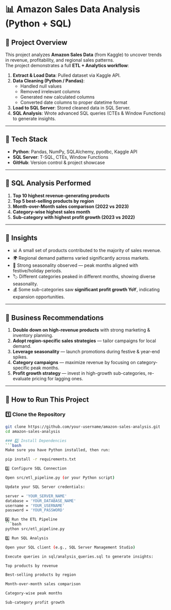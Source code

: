 # 📊 Amazon Sales Data Analysis (Python + SQL)

## 🔹 Project Overview
This project analyzes **Amazon Sales Data** (from Kaggle) to uncover trends in revenue, profitability, and regional sales patterns.  
The project demonstrates a full **ETL + Analytics workflow**:

1. **Extract & Load Data**: Pulled dataset via Kaggle API.  
2. **Data Cleaning (Python / Pandas)**:  
   - Handled null values  
   - Removed irrelevant columns  
   - Generated new calculated columns  
   - Converted date columns to proper datetime format  
3. **Load to SQL Server**: Stored cleaned data in SQL Server.  
4. **SQL Analysis**: Wrote advanced SQL queries (CTEs & Window Functions) to generate insights.  

---

## 🔹 Tech Stack
- **Python**: Pandas, NumPy, SQLAlchemy, pyodbc, Kaggle API  
- **SQL Server**: T-SQL, CTEs, Window Functions  
- **GitHub**: Version control & project showcase  

---

## 🔹 SQL Analysis Performed
1. **Top 10 highest revenue-generating products**  
2. **Top 5 best-selling products by region**  
3. **Month-over-Month sales comparison (2022 vs 2023)**  
4. **Category-wise highest sales month**  
5. **Sub-category with highest profit growth (2023 vs 2022)**  

---

## 🔹 Insights
- 📊 A small set of products contributed to the majority of sales revenue.  
- 🌍 Regional demand patterns varied significantly across markets.  
- 📅 Strong seasonality observed — peak months aligned with festive/holiday periods.  
- 🏷️ Different categories peaked in different months, showing diverse seasonality.  
- 💰 Some sub-categories saw **significant profit growth YoY**, indicating expansion opportunities.  

---

## 🔹 Business Recommendations
1. **Double down on high-revenue products** with strong marketing & inventory planning.  
2. **Adopt region-specific sales strategies** — tailor campaigns for local demand.  
3. **Leverage seasonality** — launch promotions during festive & year-end spikes.  
4. **Category campaigns** — maximize revenue by focusing on category-specific peak months.  
5. **Profit growth strategy** — invest in high-growth sub-categories, re-evaluate pricing for lagging ones.  

---

## 🔹 How to Run This Project

### 1️⃣ Clone the Repository
```bash
git clone https://github.com/your-username/amazon-sales-analysis.git
cd amazon-sales-analysis

### 2️⃣ Install Dependencies
```bash
Make sure you have Python installed, then run:

pip install -r requirements.txt

3️⃣ Configure SQL Connection

Open src/etl_pipeline.py (or your Python script)

Update your SQL Server credentials:

server = 'YOUR_SERVER_NAME'
database = 'YOUR_DATABASE_NAME'
username = 'YOUR_USERNAME'
password = 'YOUR_PASSWORD'

4️⃣ Run the ETL Pipeline
```bash
python src/etl_pipeline.py

5️⃣ Run SQL Analysis

Open your SQL client (e.g., SQL Server Management Studio)

Execute queries in sql/analysis_queries.sql to generate insights:

Top products by revenue

Best-selling products by region

Month-over-month sales comparison

Category-wise peak months

Sub-category profit growth


